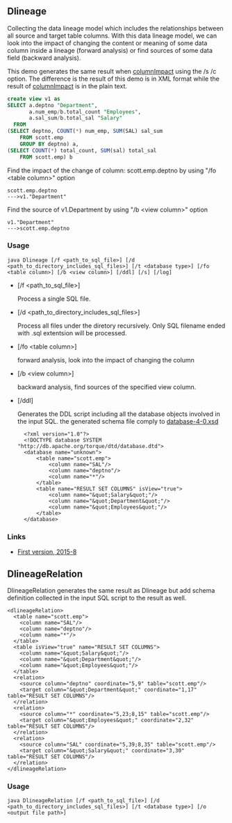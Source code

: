 ## Dlineage
Collecting the data lineage model which includes the relationships between all 
source and target table columns.
With this data lineage model, we can look into the impact of changing the content or meaning of some data column
inside a lineage (forward analysis) or find sources of some data field (backward analysis).

This demo generates the same result when [columnImpact](../antiSQLInjection/columnImpact) using the /s /c option.
The difference is the result of this demo is in XML format while the result of [columnImpact](../antiSQLInjection/columnImpact) is in the plain text.

```sql
create view v1 as
SELECT a.deptno "Department", 
       a.num_emp/b.total_count "Employees", 
       a.sal_sum/b.total_sal "Salary"
  FROM
(SELECT deptno, COUNT(*) num_emp, SUM(SAL) sal_sum
    FROM scott.emp
    GROUP BY deptno) a,
(SELECT COUNT(*) total_count, SUM(sal) total_sal
    FROM scott.emp) b
```

Find the impact of the change of column: scott.emp.deptno by using "/fo &lt;table column>" option
```
scott.emp.deptno
--->v1."Department"
```

Find the source of v1.Department by using "/b &lt;view column>" option
```
v1."Department"
--->scott.emp.deptno
```


### Usage
`java Dlineage [/f <path_to_sql_file>] [/d <path_to_directory_includes_sql_files>] [/t <database type>] [/fo <table column>] [/b <view column>] [/ddl] [/s] [/log]`

- [/f &lt;path_to_sql_file>]
	
	Process a single SQL file.

- [/d &lt;path_to_directory_includes_sql_files>]
	
	Process all files under the diretory recursively. Only SQL filename ended with .sql extentsion will be processed.
	
- [/fo &lt;table column>]	
	
	forward analysis, look into the impact of changing the column 
	
- [/b &lt;view column>]	

	backward analysis, find sources of the specified view column.
	
- [/ddl]
		
	Generates the DDL script including all the database objects involved in the input SQL.
	the generated schema file comply to [database-4-0.xsd](https://db.apache.org/torque/torque-4.0/documentation/orm-reference/database-4-0.xsd)
	
		<?xml version="1.0"?>
		<!DOCTYPE database SYSTEM "http://db.apache.org/torque/dtd/database.dtd">
		<database name="unknown">
			<table name="scott.emp">
				<column name="SAL"/>
				<column name="deptno"/>
				<column name="*"/>
			</table>
			<table name="RESULT SET COLUMNS" isView="true">
				<column name="&quot;Salary&quot;"/>
				<column name="&quot;Department&quot;"/>
				<column name="&quot;Employees&quot;"/>
			</table>
		</database>
		
### Links
  - [First version, 2015-8](https://github.com/sqlparser/wings/issues/341)
  
  
  
## DlineageRelation
DlineageRelation generates the same result as Dlineage but add schema definition collected in the input SQL script to the result as well.

```
<dlineageRelation>
  <table name="scott.emp">
    <column name="SAL"/>
    <column name="deptno"/>
    <column name="*"/>
  </table>
  <table isView="true" name="RESULT SET COLUMNS">
    <column name="&quot;Salary&quot;"/>
    <column name="&quot;Department&quot;"/>
    <column name="&quot;Employees&quot;"/>
  </table>
  <relation>
    <source column="deptno" coordinate="5,9" table="scott.emp"/>
    <target column="&quot;Department&quot;" coordinate="1,17" table="RESULT SET COLUMNS"/>
  </relation>
  <relation>
    <source column="*" coordinate="5,23;8,15" table="scott.emp"/>
    <target column="&quot;Employees&quot;" coordinate="2,32" table="RESULT SET COLUMNS"/>
  </relation>
  <relation>
    <source column="SAL" coordinate="5,39;8,35" table="scott.emp"/>
    <target column="&quot;Salary&quot;" coordinate="3,30" table="RESULT SET COLUMNS"/>
  </relation>
</dlineageRelation>
```

### Usage
`java DlineageRelation [/f <path_to_sql_file>] [/d <path_to_directory_includes_sql_files>] [/t <database type>] [/o <output file path>]`